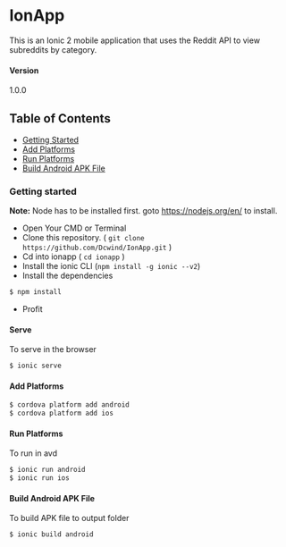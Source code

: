 # IonApp


This is an Ionic 2 mobile application that uses the Reddit API to view subreddits by category.

#### Version
1.0.0

## Table of Contents
 - [Getting Started](#getting-started)
 - [Add Platforms](#add-platforms)
 - [Run Platforms](#run-platforms)
 - [Build Android APK File](#build-android-apk-file)
 

### Getting started

**Note:** Node has to be installed first. goto https://nodejs.org/en/ to install.

* Open Your CMD or Terminal
* Clone this repository.  ( `git clone https://github.com/Dcwind/IonApp.git` )
* Cd into ionapp ( `cd ionapp` )
* Install the ionic CLI (`npm install -g ionic --v2`)
* Install the dependencies

```sh
$ npm install
```

* Profit

#### Serve
To serve in the browser

```sh
$ ionic serve
```
#### Add Platforms
```sh
$ cordova platform add android
$ cordova platform add ios
```
#### Run Platforms
To run in avd

```sh
$ ionic run android
$ ionic run ios
```
#### Build Android APK File
To build APK file to output folder

```sh
$ ionic build android
```
